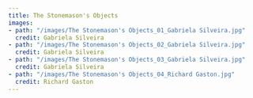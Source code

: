 ```yaml
---
title: The Stonemason's Objects
images:
- path: "/images/The Stonemason's Objects_01_Gabriela Silveira.jpg"
  credit: Gabriela Silveira
- path: "/images/The Stonemason's Objects_02_Gabriela Silveira.jpg"
  credit: Gabriela Silveira
- path: "/images/The Stonemason's Objects_03_Gabriela Silveira.jpg"
  credit: Gabriela Silveira
- path: "/images/The Stonemason's Objects_04_Richard Gaston.jpg"
  credit: Richard Gaston
---
```




